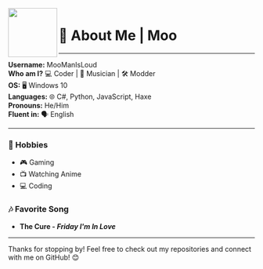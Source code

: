 <img align="left" width="100" src="https://i.ibb.co/KwWSkN7/pngegg-2.png"/>

# 👋 About Me | Moo

---

**Username:** MooManIsLoud  
**Who am I?** 💻 Coder | 🎵 Musician | 🛠 Modder  
**OS:** 🖥️ Windows 10  
**Languages:** 🌐 C#, Python, JavaScript, Haxe  
**Pronouns:** He/Him  
**Fluent in:** 🗣️ English  

---

### 🎨 Hobbies
- 🎮 Gaming
- 📺 Watching Anime
- 💻 Coding

### 🎶 Favorite Song
- **The Cure - _Friday I'm In Love_**

---

Thanks for stopping by! Feel free to check out my repositories and connect with me on GitHub! 😊
